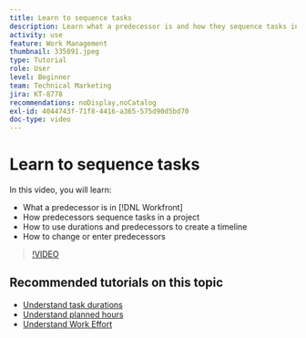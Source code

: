 ```yaml
---
title: Learn to sequence tasks
description: Learn what a predecessor is and how they sequence tasks in a project. Then learn to use durations and predecessors to create a timeline.
activity: use
feature: Work Management
thumbnail: 335091.jpeg
type: Tutorial
role: User
level: Beginner
team: Technical Marketing
jira: KT-8778
recommendations: noDisplay,noCatalog
exl-id: 4044743f-71f8-4416-a365-575d90d5bd70
doc-type: video
---
```

# Learn to sequence tasks

In this video, you will learn:

* What a predecessor is in [!DNL  Workfront]
* How predecessors sequence tasks in a project
* How to use durations and predecessors to create a timeline
* How to change or enter predecessors

>[!VIDEO](https://video.tv.adobe.com/v/335091/?quality=12&learn=on)

<!---
Learn more urls
There's a lot more you can learn about predecessors, such as dependency type and lag. [!DNL Workfront] recommends getting the basics down first, then pulling those other features into your project planning. If you're curious, here are some articles about additional functionality.
Overview of task predecessors
Create predecessor relationships by chaining tasks
Creating a predecessor relationship on the task list
Overview of lag types
Overview of task dependency types
--->
## Recommended tutorials on this topic

* [Understand task durations](https://experienceleague.adobe.com/en/docs/workfront-learn/tutorials-workfront/manage-work/tasks/understand-task-durations)
* [Understand planned hours](https://experienceleague.adobe.com/en/docs/workfront-learn/tutorials-workfront/manage-work/tasks/understand-planned-hours)
* [Understand Work Effort](https://experienceleague.adobe.com/en/docs/workfront-learn/tutorials-workfront/manage-work/tasks/understand-work-effort)

